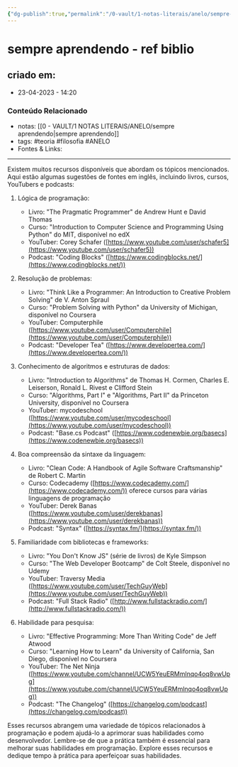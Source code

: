 ```yaml
---
{"dg-publish":true,"permalink":"/0-vault/1-notas-literais/anelo/sempre-aprendendo-ref-biblio/","tags":["teoria","filosofia","ANELO"],"dgHomeLink":true,"dgShowLocalGraph":true,"dgShowFileTree":true,"dgEnableSearch":true}
---
```


# sempre aprendendo - ref biblio

## criado em: 
-  23-04-2023 - 14:20

### Conteúdo Relacionado
- notas: [[0 - VAULT/1 NOTAS LITERAIS/ANELO/sempre aprendendo\|sempre aprendendo]]
- tags: #teoria #filosofia #ANELO 
- Fontes & Links: 

---

Existem muitos recursos disponíveis que abordam os tópicos mencionados. Aqui estão algumas sugestões de fontes em inglês, incluindo livros, cursos, YouTubers e podcasts:

1.  Lógica de programação:
    
    -   Livro: "The Pragmatic Programmer" de Andrew Hunt e David Thomas
    -   Curso: "Introduction to Computer Science and Programming Using Python" do MIT, disponível no edX
    -   YouTuber: Corey Schafer ([https://www.youtube.com/user/schafer5](https://www.youtube.com/user/schafer5))
    -   Podcast: "Coding Blocks" ([https://www.codingblocks.net/](https://www.codingblocks.net/))
2.  Resolução de problemas:
    
    -   Livro: "Think Like a Programmer: An Introduction to Creative Problem Solving" de V. Anton Spraul
    -   Curso: "Problem Solving with Python" da University of Michigan, disponível no Coursera
    -   YouTuber: Computerphile ([https://www.youtube.com/user/Computerphile](https://www.youtube.com/user/Computerphile))
    -   Podcast: "Developer Tea" ([https://www.developertea.com/](https://www.developertea.com/))
3.  Conhecimento de algoritmos e estruturas de dados:
    
    -   Livro: "Introduction to Algorithms" de Thomas H. Cormen, Charles E. Leiserson, Ronald L. Rivest e Clifford Stein
    -   Curso: "Algorithms, Part I" e "Algorithms, Part II" da Princeton University, disponível no Coursera
    -   YouTuber: mycodeschool ([https://www.youtube.com/user/mycodeschool](https://www.youtube.com/user/mycodeschool))
    -   Podcast: "Base.cs Podcast" ([https://www.codenewbie.org/basecs](https://www.codenewbie.org/basecs))
4.  Boa compreensão da sintaxe da linguagem:
    
    -   Livro: "Clean Code: A Handbook of Agile Software Craftsmanship" de Robert C. Martin
    -   Curso: Codecademy ([https://www.codecademy.com/](https://www.codecademy.com/)) oferece cursos para várias linguagens de programação
    -   YouTuber: Derek Banas ([https://www.youtube.com/user/derekbanas](https://www.youtube.com/user/derekbanas))
    -   Podcast: "Syntax" ([https://syntax.fm/](https://syntax.fm/))
5.  Familiaridade com bibliotecas e frameworks:
    
    -   Livro: "You Don't Know JS" (série de livros) de Kyle Simpson
    -   Curso: "The Web Developer Bootcamp" de Colt Steele, disponível no Udemy
    -   YouTuber: Traversy Media ([https://www.youtube.com/user/TechGuyWeb](https://www.youtube.com/user/TechGuyWeb))
    -   Podcast: "Full Stack Radio" ([http://www.fullstackradio.com/](http://www.fullstackradio.com/))
6.  Habilidade para pesquisa:
    
    -   Livro: "Effective Programming: More Than Writing Code" de Jeff Atwood
    -   Curso: "Learning How to Learn" da University of California, San Diego, disponível no Coursera
    -   YouTuber: The Net Ninja ([https://www.youtube.com/channel/UCW5YeuERMmlnqo4oq8vwUpg](https://www.youtube.com/channel/UCW5YeuERMmlnqo4oq8vwUpg))
    -   Podcast: "The Changelog" ([https://changelog.com/podcast](https://changelog.com/podcast))

Esses recursos abrangem uma variedade de tópicos relacionados à programação e podem ajudá-lo a aprimorar suas habilidades como desenvolvedor. Lembre-se de que a prática também é essencial para melhorar suas habilidades em programação. Explore esses recursos e dedique tempo à prática para aperfeiçoar suas habilidades.